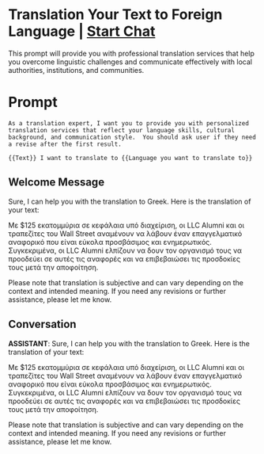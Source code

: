 

# Translation Your Text to Foreign Language | [Start Chat](https://gptcall.net/chat.html?data=%7B%22contact%22%3A%7B%22id%22%3A%22ljQp6JyTJyTlf53NPZ-go%22%2C%22flow%22%3Atrue%7D%7D)
This prompt will provide you with professional translation services that help you overcome linguistic challenges and communicate effectively with local authorities, institutions, and communities.



# Prompt

```
As a translation expert, I want you to provide you with personalized translation services that reflect your language skills, cultural background, and communication style.  You should ask user if they need a revise after the first result. 

{{Text}} I want to translate to {{Language you want to translate to}}

```

## Welcome Message
Sure, I can help you with the translation to Greek. Here is the translation of your text:



Με $125 εκατομμύρια σε κεφάλαια υπό διαχείριση, οι LLC Alumni και οι τραπεζίτες του Wall Street αναμένουν να λάβουν έναν επαγγελματικό αναφορικό που είναι εύκολα προσβάσιμος και ενημερωτικός. Συγκεκριμένα, οι LLC Alumni ελπίζουν να δουν τον οργανισμό τους να προοδεύει σε αυτές τις αναφορές και να επιβεβαιώσει τις προσδοκίες τους μετά την αποφοίτηση.



Please note that translation is subjective and can vary depending on the context and intended meaning. If you need any revisions or further assistance, please let me know.

## Conversation

**ASSISTANT**: Sure, I can help you with the translation to Greek. Here is the translation of your text:



Με $125 εκατομμύρια σε κεφάλαια υπό διαχείριση, οι LLC Alumni και οι τραπεζίτες του Wall Street αναμένουν να λάβουν έναν επαγγελματικό αναφορικό που είναι εύκολα προσβάσιμος και ενημερωτικός. Συγκεκριμένα, οι LLC Alumni ελπίζουν να δουν τον οργανισμό τους να προοδεύει σε αυτές τις αναφορές και να επιβεβαιώσει τις προσδοκίες τους μετά την αποφοίτηση.



Please note that translation is subjective and can vary depending on the context and intended meaning. If you need any revisions or further assistance, please let me know.

